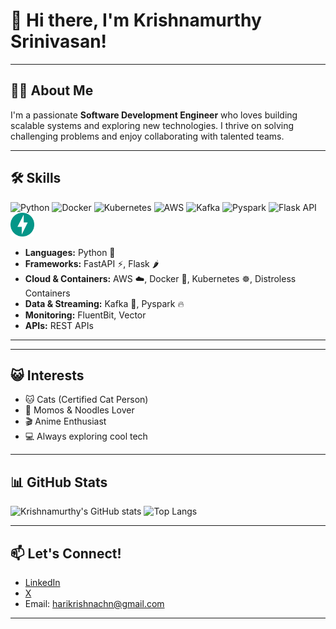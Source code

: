 # 👋 Hi there, I'm Krishnamurthy Srinivasan!


---

## 🧑‍💻 About Me

I'm a passionate **Software Development Engineer** who loves building scalable systems and exploring new technologies. I thrive on solving challenging problems and enjoy collaborating with talented teams.

---

## 🛠️ Skills

<p>
  <img src="https://cdn.jsdelivr.net/gh/devicons/devicon/icons/python/python-original.svg" alt="Python" width="38" height="38"/>
  <img src="https://cdn.jsdelivr.net/gh/devicons/devicon/icons/docker/docker-original.svg" alt="Docker" width="38" height="38"/>
  <img src="https://cdn.jsdelivr.net/gh/devicons/devicon/icons/kubernetes/kubernetes-plain.svg" alt="Kubernetes" width="38" height="38"/>
  <img src="https://cdn.worldvectorlogo.com/logos/amazon-web-services-2.svg" alt="AWS" width="38" height="38"/>
  <img src="https://cdn.jsdelivr.net/gh/devicons/devicon/icons/apachekafka/apachekafka-original.svg" alt="Kafka" width="38" height="38"/>
  <img src="https://cdn.jsdelivr.net/gh/devicons/devicon/icons/apache/apache-original.svg" alt="Pyspark" width="38" height="38"/>
  <img src="https://cdn.jsdelivr.net/gh/devicons/devicon/icons/flask/flask-original.svg" alt="Flask API" width="38" height="38"/>
  <img src="https://raw.githubusercontent.com/devicons/devicon/master/icons/fastapi/fastapi-original.svg" alt="FastAPI" width="38" height="38"/>
</p>

- **Languages:** Python 🐍
- **Frameworks:** FastAPI ⚡, Flask 🌶️
- **Cloud & Containers:** AWS ☁️, Docker 🐳, Kubernetes ☸️, Distroless Containers
- **Data & Streaming:** Kafka 🚀, Pyspark 🔥
- **Monitoring:** FluentBit, Vector
- **APIs:** REST APIs

---

---

## 😺 Interests

- 🐱 Cats (Certified Cat Person)
- 🍜 Momos & Noodles Lover
- 🎬 Anime Enthusiast
- 💻 Always exploring cool tech

---

## 📊 GitHub Stats

![Krishnamurthy's GitHub stats](https://github-readme-stats.vercel.app/api?username=krishnamurthy-srinivasan&show_icons=true&theme=radical)
![Top Langs](https://github-readme-stats.vercel.app/api/top-langs/?username=krishnamurthy-srinivasan&layout=compact&theme=radical)

---

## 📫 Let's Connect!

- [LinkedIn](https://www.linkedin.com/in/krishnamurthy-awsdeveloper/)
- [X](https://x.com/sudo_krishna)
- Email: harikrishnachn@gmail.com

---
